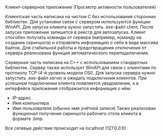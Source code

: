 Клиент-серверное приложение (Просмотр активности пользователей)

Клиентская часть написана на чистом C без использования сторонних библиотек.
Для установки связи с сервером используются функции WinAPI.
Для запуска клиента нужно запустить .exe-файл client.
После запуска приложение запишется в реестр для автозапуска.
Клиент способен получать команды от сервера (например, команду на создание скриншота) и отправлять информацию о себе в виде массива байтов.
Для стабильной работы и предотвращения отключения от сервера реализована функция автоматического переподключения.

Серверная часть написана на C++ с использованием стандартных библиотек.
Сервер также использует WinAPI для связи с клиентами по протоколу TCP (4-й уровень модели OSI).
Для запуска сервера нужно запустить .exe-файл server и ожидать подключения клиентов.
При успешном подключении клиента появляется уведомление, а в интерфейсе приложения отображается информация о нём:
* IP-адрес
* Имя компьютера
* Имя пользователя (обычно имя учётной записи)
Также реализован функционал получения скриншота рабочего стола клиента в формате .bmp.

Все сетевые действия происходят на localhost (127.0.0.1)!